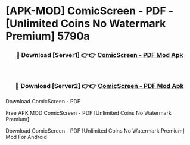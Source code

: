 # [APK-MOD] ComicScreen - PDF - [Unlimited Coins No Watermark Premium] 5790a



<div align="center">
<h3>🔴 Download [Server1] 👉👉 <a href="https://momento.my/?title=ComicScreen_-_PDF">ComicScreen - PDF Mod Apk</a></h3><br>

<h3>🔴 Download [Server2] 👉👉 <a href="https://momento.my/?title=ComicScreen_-_PDF">ComicScreen - PDF Mod Apk</a></h3>
</div>



Download ComicScreen - PDF 

Free APK MOD ComicScreen - PDF [Unlimited Coins No Watermark Premium]

Download ComicScreen - PDF [Unlimited Coins No Watermark Premium] Mod For Android
